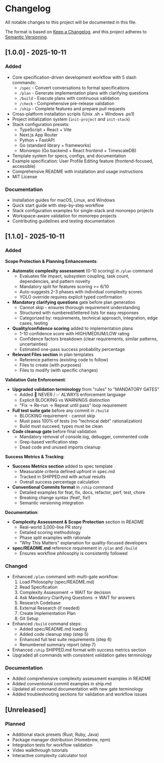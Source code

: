 # Changelog

All notable changes to this project will be documented in this file.

The format is based on [Keep a Changelog](https://keepachangelog.com/en/1.0.0/),
and this project adheres to [Semantic Versioning](https://semver.org/spec/v2.0.0.html).

## [1.0.0] - 2025-10-11

### Added
- Core specification-driven development workflow with 5 slash commands:
  - `/spec` - Convert conversations to formal specifications
  - `/plan` - Generate implementation plans with clarifying questions
  - `/build` - Execute plans with continuous validation
  - `/check` - Comprehensive pre-release validation
  - `/ship` - Complete features and prepare pull requests
- Cross-platform installation scripts (Unix .sh + Windows .ps1)
- Project initialization system (`init-project` and `init-stack`)
- Stack configuration presets:
  - TypeScript + React + Vite
  - Next.js App Router
  - Python + FastAPI
  - Go (standard library + frameworks)
  - Monorepo (Go backend + React frontend + TimescaleDB)
- Template system for specs, configs, and documentation
- Example specification: User Profile Editing feature (frontend-focused, accessible)
- Comprehensive README with installation and usage instructions
- MIT License

### Documentation
- Installation guides for macOS, Linux, and Windows
- Quick start guide with step-by-step workflow
- Stack configuration examples for single-stack and monorepo projects
- Workspace-aware validation for monorepo projects
- Contributing guidelines and testing documentation

## [1.1.0] - 2025-10-11

### Added

**Scope Protection & Planning Enhancements**:
- **Automatic complexity assessment** (0-10 scoring) in `/plan` command
  - Evaluates file impact, subsystem coupling, task count, dependencies, and pattern novelty
  - Mandatory split for features scoring >= 6/10
  - Auto-suggests 2-3 phases with individual complexity scores
  - YOLO override requires explicit typed confirmation
- **Mandatory clarifying questions** gate before plan generation
  - Cannot skip - ensures thorough requirement understanding
  - Structured with numbered/lettered lists for easy responses
  - Categorized by: requirements, technical approach, integration, edge cases, testing
- **Quality/confidence scoring** added to implementation plans
  - 1-10 confidence score with HIGH/MEDIUM/LOW rating
  - Confidence factors breakdown (clear requirements, similar patterns, uncertainties)
  - Estimated one-pass success probability percentage
- **Relevant Files section** in plan templates
  - Reference patterns (existing code to follow)
  - Files to create (with purposes)
  - Files to modify (with specific changes)

**Validation Gate Enforcement**:
- **Upgraded validation terminology** from "rules" to "MANDATORY GATES"
  - Added 🚫 NEVER / ✅ ALWAYS enforcement language
  - Explicit BLOCKING vs WARNINGS distinction
  - "Fix → Re-run → Repeat until pass" loop requirement
- **Full test suite gate** before any commit in `/build`
  - BLOCKING requirement - cannot skip
  - Must pass 100% of tests (no "technical debt" rationalization)
  - Build must succeed, types must be clean
- **Code cleanup gate** before final validation
  - Mandatory removal of console.log, debugger, commented code
  - Grep-based verification step
  - Dead code and unused imports cleanup

**Success Metrics & Tracking**:
- **Success Metrics section** added to spec template
  - Measurable criteria defined upfront in spec.md
  - Tracked in SHIPPED.md with actual results
  - Overall success percentage calculation
- **Conventional Commits format** in `/ship` command
  - Detailed examples for feat, fix, docs, refactor, perf, test, chore
  - Breaking change syntax (feat!, fix!)
  - Semantic versioning integration

**Documentation**:
- **Complexity Assessment & Scope Protection** section in README
  - Real-world 3,000-line PR story
  - Detailed scoring methodology
  - Phase split examples with rationale
  - "Why This Matters" explanation for quality-focused developers
- **spec/README.md** reference requirement in `/plan` and `/build`
  - Ensures workflow philosophy is consistently followed

### Changed
- Enhanced `/plan` command with multi-gate workflow:
  1. Load Philosophy (spec/README.md)
  2. Read Specification
  3. Complexity Assessment → WAIT for decision
  4. Ask Mandatory Clarifying Questions → WAIT for answers
  5. Research Codebase
  6. External Research (if needed)
  7. Create Implementation Plan
  8. Git Setup
- Enhanced `/build` command steps:
  - Added spec/README.md loading
  - Added code cleanup step (step 5)
  - Enhanced full test suite requirements (step 6)
  - Renumbered summary report (step 7)
- Enhanced `/ship` SHIPPED.md format with success metrics section
- Upgraded all commands with consistent validation gates terminology

### Documentation
- Added comprehensive complexity assessment examples in README
- Added conventional commit examples in ship.md
- Updated all command documentation with new gate terminology
- Added troubleshooting sections for validation and workflow issues

## [Unreleased]

### Planned
- Additional stack presets (Rust, Ruby, Java)
- Package manager distribution (Homebrew, npm)
- Integration tests for workflow validation
- Video walkthrough tutorials
- Interactive complexity calculator tool
